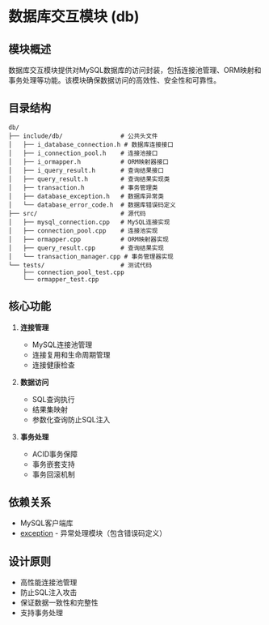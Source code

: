 # 数据库交互模块 (db)

## 模块概述

数据库交互模块提供对MySQL数据库的访问封装，包括连接池管理、ORM映射和事务处理等功能。该模块确保数据访问的高效性、安全性和可靠性。

## 目录结构

```
db/
├── include/db/                # 公共头文件
│   ├── i_database_connection.h # 数据库连接接口
│   ├── i_connection_pool.h    # 连接池接口
│   ├── i_ormapper.h           # ORM映射器接口
│   ├── i_query_result.h       # 查询结果接口
│   ├── query_result.h         # 查询结果实现类
│   ├── transaction.h          # 事务管理类
│   ├── database_exception.h   # 数据库异常类
│   └── database_error_code.h  # 数据库错误码定义
├── src/                       # 源代码
│   ├── mysql_connection.cpp   # MySQL连接实现
│   ├── connection_pool.cpp    # 连接池实现
│   ├── ormapper.cpp           # ORM映射器实现
│   ├── query_result.cpp       # 查询结果实现
│   └── transaction_manager.cpp # 事务管理器实现
└── tests/                     # 测试代码
    ├── connection_pool_test.cpp
    └── ormapper_test.cpp
```

## 核心功能

1. **连接管理**
   - MySQL连接池管理
   - 连接复用和生命周期管理
   - 连接健康检查

2. **数据访问**
   - SQL查询执行
   - 结果集映射
   - 参数化查询防止SQL注入

3. **事务处理**
   - ACID事务保障
   - 事务嵌套支持
   - 事务回滚机制

## 依赖关系

- MySQL客户端库
- [exception](../../exception/) - 异常处理模块（包含错误码定义）

## 设计原则

- 高性能连接池管理
- 防止SQL注入攻击
- 保证数据一致性和完整性
- 支持事务处理
